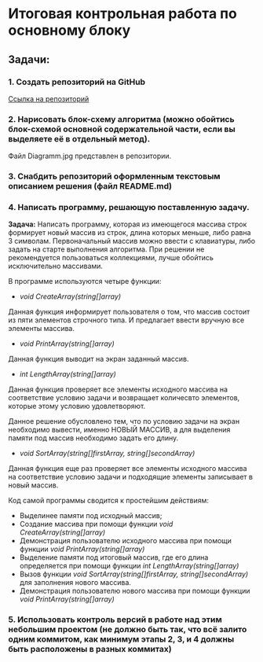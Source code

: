 # Итоговая контрольная работа по основному блоку

## Задачи:
### 1. Создать репозиторий на GitHub 
[Ссылка на репозиторий](https://github.com/IlyaShevchenko1/FinalHomeWork.git)

### 2. Нарисовать блок-схему алгоритма (можно обойтись блок-схемой основной содержательной части, если вы выделяете её в отдельный метод).

Файл Diagramm.jpg представлен в репозитории.

### 3. Снабдить репозиторий оформленным текстовым описанием решения (файл README.md)

### 4. Написать программу, решающую поставленную задачу.

**Задача:** Написать программу, которая из имеющегося массива строк формирует новый массив из строк,
длина которых меньше, либо равна 3 символам. Первоначальный массив можно ввести с клавиатуры,
либо задать на старте выполнения алгоритма. При решении не рекомендуется пользоваться коллекциями,
лучше обойтись исключительно массивами.

В программе используются четыре функции:
* *void  CreateArray(string[]array)*

Данная функция информирует пользователя о том, что массив состоит из пяти элементов строчного типа. И предлагает ввести вручную  все элементы массива.

* *void PrintArray(string[]array)*

Данная функция выводит на экран заданный массив.

* *int LengthArray(string[]array)*

Данная функция проверяет все элементы исходного массива на соответствие условию задачи и возвращает количесвто элементов, которые этому условию удовлетворяют.

Данное решение обусловлено тем, что по условию задачи на экран необходимо вывести, именно НОВЫЙ МАССИВ, а для выделения памяти под массив необходимо задать его длину.

* *void  SortArray(string[]firstArray, string[]secondArray)*

Данная функция еще раз проверяет все элементы исходного массива на соответствие условию задачи и подходящие элементы записывает в новый массив.

Код самой программы сводится к простейшим действиям:

* Выделинее памяти под исходный массив;
* Создание массива при помощи функции *void  CreateArray(string[]array)*
* Демонстрация пользователю исходного массива при помощи функции *void PrintArray(string[]array)*
* Выделение памяти под итоговый массив, где его длина определяется при помощи функции *int LengthArray(string[]array)*
* Вызов функции *void  SortArray(string[]firstArray, string[]secondArray)* для заполнения нового массива.
* Демонстрация пользователю нового массива при помощи функции *void PrintArray(string[]array)*


### 5. Использовать контроль версий в работе над этим небольшим проектом (не должно быть так, что всё залито одним коммитом, как минимум этапы 2, 3, и 4 должны быть расположены в разных коммитах)



